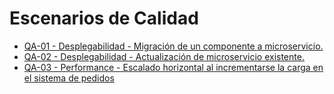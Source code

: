 # Escenarios de Calidad

- [QA-01 - Desplegabilidad - Migración de un componente a microservicio.](./desplegabilidad-01-migracion.md)
- [QA-02 - Desplegabilidad - Actualización de microservicio existente.](./desplegabilidad-02-actualizacion.md)
- [QA-03 - Performance - Escalado horizontal al incrementarse la carga en el sistema de pedidos](./performance-01-pedidos.md)